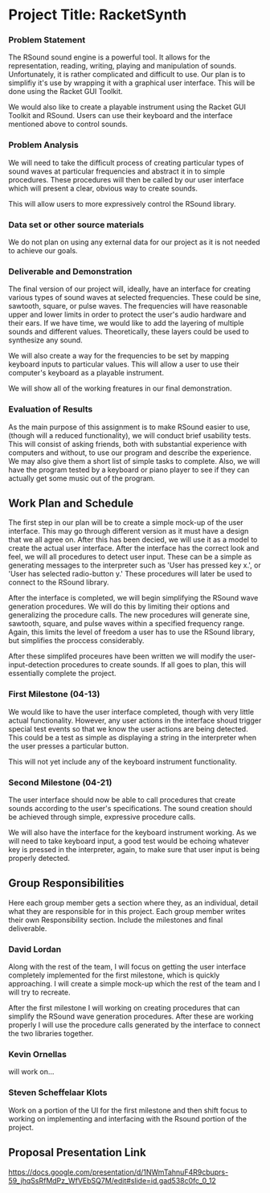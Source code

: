 # Project Title: RacketSynth
### Problem Statement
The RSound sound engine is a powerful tool. It allows for the representation, reading, writing, playing and manipulation of
sounds. Unfortunately, it is rather complicated and difficult to use. Our plan is to simplifiy it's use by wrapping it with
a graphical user interface. This will be done using the Racket GUI Toolkit. 

We would also like to create a playable instrument using the Racket GUI Toolkit and RSound. Users can use their keyboard and the
interface mentioned above to control sounds. 

### Problem Analysis
We will need to take the difficult process of creating particular types of sound waves at particular frequencies and abstract it
in to simple procedures. These procedures will then be called by our user interface which will present a clear, obvious way to
create sounds. 

This will allow users to more expressively control the RSound library. 

### Data set or other source materials
We do not plan on using any external data for our project as it is not needed to achieve our goals.  

### Deliverable and Demonstration
The final version of our project will, ideally, have an interface for creating various types of sound waves at selected
frequencies. These could be sine, sawtooth, square, or pulse waves. The frequencies will have reasonable upper and lower limits
in order to protect the user's audio hardware and their ears. If we have time, we would like to add the layering of multiple
sounds and different values. Theoretically, these layers could be used to synthesize any sound. 

We will also create a way for the frequencies to be set by mapping keyboard inputs to particular values. This will allow a user
to use their computer's keyboard as a playable instrument. 

We will show all of the working freatures in our final demonstration. 

### Evaluation of Results
As the main purpose of this assignment is to make RSound easier to use, (though will a reduced functionality), we will conduct
brief usability tests. This will consist of asking friends, both with substantial experience with computers and without, to use
our program and describe the experience. We may also give them a short list of simple tasks to complete. Also, we will have the
program tested by a keyboard or piano player to see if they can actually get some music out of the program. 

## Work Plan and Schedule
The first step in our plan will be to create a simple mock-up of the user interface. This may go through different version as it must have a design that we all agree on. After this has been decied, we will use it as a model to create the actual user interface. After the interface has the correct look and feel, we will all procedures to detect user input. These can be a simple as generating messages to the interpreter such as 'User has pressed key x.', or 'User has selected radio-button y.' These procedures will later be used to connect to the RSound library. 

After the interface is completed, we will begin simplifying the RSound wave generation procedures. We will do this by limiting their options and generalizing the procedure calls. The new procedures will generate sine, sawtooth, square, and pulse waves within a specified frequency range. Again, this limits the level of freedom a user has to use the RSound library, but simplifies the proccess considerably. 

After these simplifed proceures have been written we will modify the user-input-detection procedures to create sounds. If all goes to plan, this will essentially complete the project. 

### First Milestone (04-13)
We would like to have the user interface completed, though with very little actual functionality. However, any user actions in
the interface shoud trigger special test events so that we know the user actions are being detected. This could be a test as
simple as displaying a string in the interpreter when the user presses a particular button. 

This will not yet include any of the keyboard instrument functionality. 

### Second Milestone (04-21)
The user interface should now be able to call procedures that create sounds according to the user's specifications. The sound
creation should be achieved through simple, expressive procedure calls. 

We will also have the interface for the keyboard instrument working. As we will need to take keyboard input, a good test would 
be echoing whatever key is pressed in the interpreter, again, to make sure that user input is being properly detected. 


## Group Responsibilities
Here each group member gets a section where they, as an individual, detail what they are responsible for in this project. Each group member writes their own Responsibility section. Include the milestones and final deliverable.

### David Lordan
Along with the rest of the team, I will focus on getting the user interface completely implemented for the first milestone, which is quickly approaching. I will create a simple mock-up which the rest of the team and I will try to recreate.

After the first milestone I will working on creating procedures that can simplify the RSound wave generation procedures. After these are working properly I will use the procedure calls generated by the interface to connect the two libraries together. 

### Kevin Ornellas
will work on...

### Steven Scheffelaar Klots
Work on a portion of the UI for the first milestone and then shift focus to working on implementing and interfacing with the Rsound portion of the project.

## Proposal Presentation Link
https://docs.google.com/presentation/d/1NWmTahnuF4R9cbuprs-59_jhqSsRfMdPz_WfVEbSQ7M/edit#slide=id.gad538c0fc_0_12
